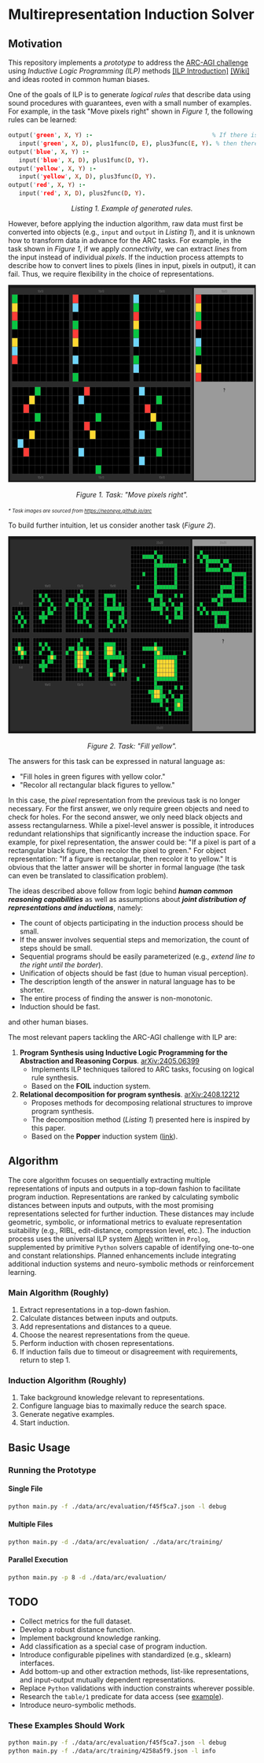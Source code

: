 # Multirepresentation Induction Solver

## Motivation

This repository implements a *prototype* to address the [ARC-AGI challenge](https://arcprize.org/arc) using *Inductive Logic Programming (ILP)* methods [[ILP Introduction]](https://arxiv.org/abs/2008.07912) [[Wiki]](https://en.wikipedia.org/wiki/Inductive_logic_programming) and ideas rooted in common human biases.

One of the goals of ILP is to generate *logical rules* that describe data using sound procedures with guarantees, even with a small number of examples. For example, in the task "Move pixels right" shown in *Figure 1*, the following rules can be learned:

```prolog
output('green', X, Y) :-                                  % If there is a green input with X and Y=D+4
   input('green', X, D), plus1func(D, E), plus3func(E, Y). % then there is a green output with X and updated Y
output('blue', X, Y) :-
   input('blue', X, D), plus1func(D, Y).
output('yellow', X, Y) :-
   input('yellow', X, D), plus3func(D, Y).
output('red', X, Y) :-
   input('red', X, D), plus2func(D, Y).
```

<p align="center"><em>Listing 1. Example of generated rules.</em></p>

However, before applying the induction algorithm, raw data must first be converted into objects (e.g., `input` and `output` in *Listing 1*), and it is unknown how to transform data in advance for the ARC tasks. For example, in the task shown in *Figure 1*, if we apply *connectivity*, we can extract *lines* from the input instead of individual *pixels*. If the induction process attempts to describe how to convert lines to pixels (lines in input, pixels in output), it can fail. Thus, we require flexibility in the choice of representations.

<div align="center">
<img src="./misc/images/move_pixels.png" alt="Task 'Move pixels right'" width="800" height="400"/>
<p><em>Figure 1. Task: "Move pixels right".</em></p></div>
<em style="font-size: 10px" align="left">* Task images are sourced from <a href="https://neoneye.github.io/arc/">https://neoneye.github.io/arc</a></em>

To build further intuition, let us consider another task (*Figure 2*).

<div align="center">
<img src="./misc/images/fill_complex.png" alt="Task 'Fill yellow'" width="800" height="400"/>
<p><em>Figure 2. Task: "Fill yellow".</em></p>
</div>

The answers for this task can be expressed in natural language as:

- "Fill holes in green figures with yellow color."
- "Recolor all rectangular black figures to yellow."

In this case, the *pixel* representation from the previous task is no longer necessary. For the first answer, we only require green objects and need to check for holes. For the second answer, we only need black objects and assess rectangularness. While a pixel-level answer is possible, it introduces redundant relationships that significantly increase the induction space. For example, for pixel representation, the answer could be: "If a pixel is part of a rectangular black figure, then recolor the pixel to green." For object representation: "If a figure is rectangular, then recolor it to yellow." It is obvious that the latter answer will be shorter in formal language (the task can even be translated to classification problem).

The ideas described above follow from logic behind ***human common reasoning capabilities*** as well as assumptions about ***joint distribution of representations and inductions***, namely:
  - The count of objects participating in the induction process should be small.
  - If the answer involves sequential steps and memorization, the count of steps should be small.
  - Sequential programs should be easily parameterized (e.g., *extend line to the right until the border*).
  - Unification of objects should be fast (due to human visual perception).
  - The description length of the answer in natural language has to be shorter.
  - The entire process of finding the answer is non-monotonic.
  - Induction should be fast.

and other human biases.

The most relevant papers tackling the ARC-AGI challenge with ILP are:
1. **Program Synthesis using Inductive Logic Programming for the Abstraction and Reasoning Corpus**. [arXiv:2405.06399](https://arxiv.org/abs/2405.06399)
   - Implements ILP techniques tailored to ARC tasks, focusing on logical rule synthesis.
   - Based on the **FOIL** induction system.
2. **Relational decomposition for program synthesis**. [arXiv:2408.12212](https://arxiv.org/abs/2408.12212)
   - Proposes methods for decomposing relational structures to improve program synthesis.
   - The decomposition method (*Listing 1*) presented here is inspired by this paper.
   - Based on the **Popper** induction system ([link](https://github.com/logic-and-learning-lab/Popper/)).

## Algorithm

The core algorithm focuses on sequentially extracting multiple representations of inputs and outputs in a top-down fashion to facilitate program induction. Representations are ranked by calculating symbolic distances between inputs and outputs, with the most promising representations selected for further induction. These distances may include geometric, symbolic, or informational metrics to evaluate representation suitability (e.g., RIBL, edit-distance, compression level, etc.). The induction process uses the universal ILP system [Aleph](https://www.cs.ox.ac.uk/activities/programinduction/Aleph/aleph.html) written in `Prolog`, supplemented by primitive `Python` solvers capable of identifying one-to-one and constant relationships. Planned enhancements include integrating additional induction systems and neuro-symbolic methods or reinforcement learning.

### Main Algorithm (Roughly)
1. Extract representations in a top-down fashion.
2. Calculate distances between inputs and outputs.
3. Add representations and distances to a queue.
4. Choose the nearest representations from the queue.
5. Perform induction with chosen representations.
6. If induction fails due to timeout or disagreement with requirements, return to step 1.

### Induction Algorithm (Roughly)
1. Take background knowledge relevant to representations.
2. Configure language bias to maximally reduce the search space.
3. Generate negative examples.
4. Start induction.

## Basic Usage

### Running the Prototype

#### Single File
```bash
python main.py -f ./data/arc/evaluation/f45f5ca7.json -l debug
```

#### Multiple Files
```bash
python main.py -d ./data/arc/evaluation/ ./data/arc/training/
```

#### Parallel Execution
```bash
python main.py -p 8 -d ./data/arc/evaluation/
```

## TODO

- Collect metrics for the full dataset.
- Develop a robust distance function.
- Implement background knowledge ranking.
- Add classification as a special case of program induction.
- Introduce configurable pipelines with standardized (e.g., sklearn) interfaces.
- Add bottom-up and other extraction methods, list-like representations, and input-output mutually dependent representations.
- Replace `Python` validations with induction constraints wherever possible.
- Research the `table/1` predicate for data access (see [example](https://github.com/friguzzi/aleph/blob/master/prolog/examples/weather.pl)).
- Introduce neuro-symbolic methods.

### These Examples Should Work

```bash
python main.py -f ./data/arc/evaluation/f45f5ca7.json -l debug
python main.py -f ./data/arc/training/4258a5f9.json -l info
```

